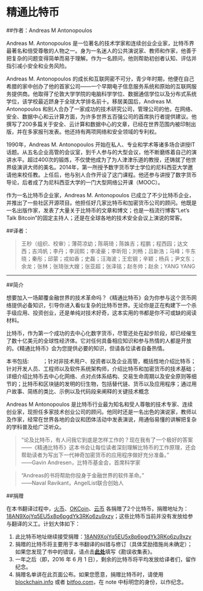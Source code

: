 # 精通比特币

##作者：Andreas M Antonopoulos

Andreas M. Antonopoulos 是一位著名的技术学家和连续创业企业家，比特币界最著名和倍受尊敬的人物之一。身为一名迷人的公共演说家、教师和作家，他善于把复杂的问题变得简单而易于理解。作为一名顾问，他则帮助初创者认知、评估并指引减小安全和业务风险。

Andreas M. Antonopoulos 的成长和互联网密不可分，青少年时期，他便在自己希腊的家中创办了他的首家公司——一个早期电子信息服务系统和原始的互联网服务提供商。他取得了伦敦大学学院的电脑科学学位、数据通信学位以及分布式系统学位，该学校最近跻身于全球大学排名前十。移居美国后，Andreas M. Antonopoulos 和别人合办了一家成功的技术研究公司，管理公司的他，在网络、安全、数据中心和云计算方面，为许多世界五百强公司的首席执行者提供建议。他撰写了200多篇关于安全、云计算和数据中心的文章，已经在世界范围内被印制出版，并在多家报刊发表。他还持有两项网络和安全领域的专利权。

1990年，Andreas M. Antonopoulos 开始在私人、专业和学术等诸多场合讲授IT话题。从五名企业高管的会议室，到千人参与的大型会议，他不断磨练着自己的演讲水平。超过400次的锻炼，不仅使他成为了为人津津乐道的教授，还铸就了他世界级演讲大师的美名。2014年，第一所授予数字货币学士学位的尼科西亚大学邀请他来校任教。上任后，他与别人合作开设了这门课程。他还参与讲授了数字货币导论，后者成了为尼科西亚大学的一门大型网络公开课（MOOC）。

作为一名比特币企业家，Andreas M. Antonopoulos 已成立了不少比特币企业，并推出了一些社区开源项目。他担任好几家比特币和加密货币公司的顾问。他既是一名出版作家，发表了大量关于比特币的文章和博文；也是一档流行博客“Let’s Talk Bitcoin”的固定主持人；还是在全球各地的技术安全会议上演说的常客。

##译者：

> 王秒（组织、校审）；薄荷凉幼；陈萌琦；陈姝吉；程鹏；程西园；达文西；吉鸿帆；李丹；李润熙；李凌豪；李昕阳；刘畅；吕新浩；马峰；牛东晓；秦彤；邱蒙；戎如香；史磊；汪海波；王宏钢；辛颖；杨兵；尹文东；余龙；张林；张琦张大嫂；张亚超；张泽铭；赵冬帅；赵余；YANG YANG


<hr />

##简介

想要加入一场颠覆金融世界的技术革命吗？《精通比特币》会为你参与这个货币网络提供必备知识，引导你进入看似复杂的比特币世界。无论你是正在构建下一个杀手级应用、投资创业，还是单纯对技术好奇，这本实用的书都是你不可或缺的阅读材料。

比特币，作为第一个成功的去中心化数字货币，尽管还处在起步阶段，却已经催生了数十亿美元的全球性经济体。它对任何具备相应知识和参与热情的人都是开放的。《精通比特币》会为您提供必要的知识，但请各位读者自备热情。

本书包括: 　　
；针对非技术用户、投资者以及企业高管，概括性地介绍比特币；针对开发人员、工程师以及软件系统架构师，介绍比特币和加密货币的技术基础；详细介绍比特币去中心化网络、点对点体系结构、交易生命周期以及安全原则等细节的；比特币和区块链的发明的衍生物，包括替代链、货币以及应用程序；通过用户故事、简练的类比、示例以及代码段来阐释的关键技术概念

Andreas M Antonopoulos 是比特币行业最为知名和受人尊敬的技术专家、连续创业家，现担任多家技术创业公司的顾问。他同时还是一名出色的演说家，教师以及作家，经常在世界各地的会议和团体活动中发表演说，用通俗易懂的讲解把复杂的学科普及给广泛听众。

> “论及比特币，有人问我它到底是怎样工作的？现在我有了一个极好的答案——《精通比特币》这本书会让每位读者深刻理解比特币的工作原理，还会帮助读者为写出下一代神奇加密货币的应用程序做好充分准备。”
<br>——Gavin Andresen，比特币基金会，首席科学家

> “Andreas的书将帮助你投身于金融世界的软件革命。”
<br>——Naval Ravikant，AngelList联合创始人

##捐赠

在本书翻译过程中，[火币](https://huobi.com)、[OKCoin](https://okcoin.com)、[云币](https://yunbi.com) 各捐赠了2个比特币，捐赠地址为： [18AN9XojYq5EU5x8p6pgdYk3RKo6zu9xzy](https://blockchain.info/address/18AN9XojYq5EU5x8p6pgdYk3RKo6zu9xzy)；这些比特币当前并没有发放给参与翻译的义工。计划大体如下：

1. 此比特币地址继续接受捐赠：[18AN9XojYq5EU5x8p6pgdYk3RKo6zu9xzy](https://blockchain.info/address/18AN9XojYq5EU5x8p6pgdYk3RKo6zu9xzy)
2. 捐赠的比特币将主要用于本书翻译的纠错与修订（具体奖励措施尚未确定）；如果您发现了书中的错误，请点击[**此处**](http://www.mikecrm.com/f.php?t=rfcRrW)填写《勘误收集表》。
3. 一年之后（即，2016 年 6 月 1 日），剩余的比特币将平均发放给译者们，留作纪念。
4. 捐赠名单讲在此页面公布。如果您愿意，捐赠比特币时，请使用 [blockchain.info](https://blockchain.info) 或者 [bitfoo.com](https://bitfoo.com)，在 note 中标明您的身份，以作纪念。
